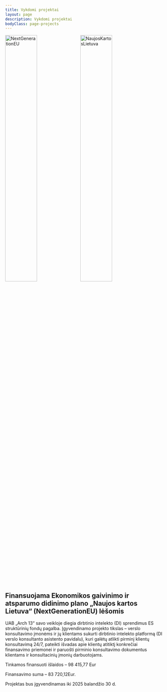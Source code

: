 ```yaml
---
title: Vykdomi projektai
layout: page
description: Vykdomi projektai
bodyClass: page-projects
---
```


<img src="{{ 'images/NextGenerationEU-black.jpg' | relative_url }}" alt="NextGenerationEU" width="45%" style="display: inline-block; margin-right: 10px;">
<img src="{{ 'images/NaujosKartosLietuva-black.png' | relative_url }}" alt="NaujosKartosLietuva" width="45%" style="display: inline-block;">


## Finansuojama Ekonomikos gaivinimo ir atsparumo didinimo plano „Naujos kartos Lietuva“ (NextGenerationEU) lėšomis

UAB „Arch 13“ savo veikloje diegia dirbtinio intelekto (DI) sprendimus ES struktūrinių fondų pagalba. Įgyvendinamo projekto tikslas – verslo konsultavimo įmonėms ir jų klientams sukurti dirbtinio intelekto platformą (DI verslo konsultanto asistento pavidalu), kuri galėtų atlikti pirminį klientų konsultavimą 24/7, pateikti išvadas apie klientų atitiktį konkrečiai finansavimo priemonei ir paruošti pirminio konsultavimo dokumentus klientams ir konsultacinių įmonių darbuotojams.

Tinkamos finansuoti išlaidos – 98 415,77 Eur

Finansavimo suma – 83 720,12Eur.

Projektas bus įgyvendinamas iki 2025 balandžio 30 d.

